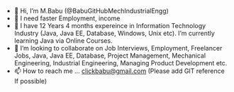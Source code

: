 - 👋 Hi, I’m M.Babu (@BabuGitHubMechIndustrialEngg)
- 👀 I need faster Employment, income 
- 🌱 I have 12 Years 4 months expereince in Information Technology Industry (Java, Java EE, Database, Windows, Unix etc).  I’m currently learning Java via Online Courses.
- 💞️ I’m looking to collaborate on  Job Interviews, Employment, Freelancer Jobs, Java, Java EE, Database, Project Management, Mechanical Engineering, Industrial Engineering, Managing Product Development etc.  
- 📫 How to reach me ... clickbabu@gmail.com (Please add GIT reference If possible) 

<!---
BabuGitHubMechIndustrialEngg/BabuGitHubMechIndustrialEngg is a ✨ special ✨ repository because its `README.md` (this file) appears on your GitHub profile.
You can click the Preview link to take a look at your changes.
--->
